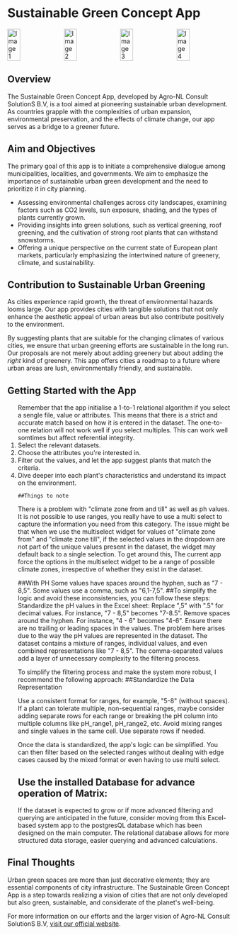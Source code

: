 <h1> Sustainable Green Concept App</h1>

<div style="display: flex; justify-content: space-between;">
    <img src="https://agro-nl.nl/wp-content/uploads/2019/04/trees-bareroot-e1557303577410.jpg" alt="Image 1" style="width: 24%; margin-right: 1%;">
    <img src="https://agro-nl.nl/wp-content/uploads/2019/04/shrubs-p9-min-e1557303401583.jpg" alt="Image 2" style="width: 24%; margin-right: 1%;">
    <img src="https://agro-nl.nl/wp-content/uploads/2019/04/shrubs-full-ground-min-e1557303444131.jpg" alt="Image 3" style="width: 24%; margin-right: 1%;">
    <img src="https://agro-nl.nl/wp-content/uploads/2019/04/trees-open-ground-e1557303524105.jpg" alt="Image 4" style="width: 24%;">
</div>

<h2>Overview</h2>
<p>The Sustainable Green Concept App, developed by Agro-NL Consult SolutionS B.V, is a tool aimed at pioneering sustainable urban development. As countries grapple with the complexities of urban expansion, environmental preservation, and the effects of climate change, our app serves as a bridge to a greener future.</p>

<h2>Aim and Objectives</h2>
<p>The primary goal of this app is to initiate a comprehensive dialogue among municipalities, localities, and governments. We aim to emphasize the importance of sustainable urban green development and the need to prioritize it in city planning.</p>

<ul>
    <li>Assessing environmental challenges across city landscapes, examining factors such as CO2 levels, sun exposure, shading, and the types of plants currently grown.</li>
    <li>Providing insights into green solutions, such as vertical greening, roof greening, and the cultivation of strong root plants that can withstand snowstorms.</li>
    <li>Offering a unique perspective on the current state of European plant markets, particularly emphasizing the intertwined nature of greenery, climate, and sustainability.</li>
</ul>

<h2>Contribution to Sustainable Urban Greening</h2>
<p>As cities experience rapid growth, the threat of environmental hazards looms large. Our app provides cities with tangible solutions that not only enhance the aesthetic appeal of urban areas but also contribute positively to the environment.</p>

<p>By suggesting plants that are suitable for the changing climates of various cities, we ensure that urban greening efforts are sustainable in the long run. Our proposals are not merely about adding greenery but about adding the <i>right</i> kind of greenery. This app offers cities a roadmap to a future where urban areas are lush, environmentally friendly, and sustainable.</p>

<h2>Getting Started with the App</h2>
<ol>
    Remember that the app initialise a 1-to-1 relational algorithm if you select a sengle file, value or attributes. This means that there is a strict and accurate match based on how it is entered in the dataset. The one-to-one relation will not work well if you select multiples. This can work well somtimes but affect referential integrity.</li>
    <li>Select the relevant datasets.
    <li>Choose the attributes you're interested in.</li>
    <li>Filter out the values, and let the app suggest plants that match the criteria.</li>
    <li>Dive deeper into each plant's characteristics and understand its impact on the environment.</li>

    ##Things to note
There is a problem with "climate zone from and till" as well as ph values. It is not possible to use ranges, you really have to use a multi select to capture the information you need from this category. The issue might be that when we use the multiselect widget for values of "climate zone from" and "climate zone till", if the selected values in the dropdown are not part of the unique values present in the dataset, the widget may default back to a single selection. To get around this, The current app force the options in the multiselect widget to be a range of possible climate zones, irrespective of whether they exist in the dataset.

##With PH
Some values have spaces around the hyphen, such as "7 - 8,5". Some values use a comma, such as "6,1-7,5".
    ##To simplify the logic and avoid these inconsistencies, you can follow these steps:
Standardize the pH values in the Excel sheet:
Replace ",5" with ".5" for decimal values. For instance, "7 - 8,5" becomes "7-8.5".
Remove spaces around the hyphen. For instance, "4 - 6" becomes "4-6".
Ensure there are no trailing or leading spaces in the values. The problem here arises due to the way the pH values are represented in the dataset. The dataset contains a mixture of ranges, individual values, and even combined representations like "7 - 8,5". The comma-separated values add a layer of unnecessary complexity to the filtering process. 

To simplify the filtering process and make the system more robust, I recommend the following approach:
    ##Standardize the Data Representation

Use a consistent format for ranges, for example, "5-8" (without spaces).
If a plant can tolerate multiple, non-sequential ranges, maybe consider adding separate rows for each range or breaking the pH column into multiple columns like pH_range1, pH_range2, etc. Avoid mixing ranges and single values in the same cell. Use separate rows if needed.

Once the data is standardized, the app's logic can be simplified. You can then filter based on the selected ranges without dealing with edge cases caused by the mixed format or even having to use multi select.

<h2>Use the installed Database for advance operation of Matrix:</h2>
If the dataset is expected to grow or if more advanced filtering and querying are anticipated in the future, consider moving from this Excel-based system app to the postgresQL database which has been designed on the main computer. The relational database allows for more structured data storage, easier querying and advanced calculations</li>.
</ol>

<h2>Final Thoughts</h2>
<p>Urban green spaces are more than just decorative elements; they are essential components of city infrastructure. The Sustainable Green Concept App is a step towards realizing a vision of cities that are not only developed but also green, sustainable, and considerate of the planet's well-being.</p>

<p>For more information on our efforts and the larger vision of Agro-NL Consult SolutionS B.V, <a href="https://agro-nl.nl/">visit our official website</a>.</p>

